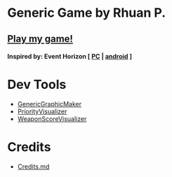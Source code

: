 # Generic Game by Rhuan P.

## [Play my game!](https://Rhuan-P-Dev.github.io/genericGame/html/waveGame.html)

#### Inspired by: Event Horizon [ [PC](https://store.steampowered.com/app/465000/Event_Horizon/) | [android](https://play.google.com/store/apps/details?id=com.ZipasGames.EventHorizon) ]

# Dev Tools

- [GenericGraphicMaker](https://github.com/rhuan-p-dev/genericGraphicMaker)
- [PriorityVisualizer](https://rhuan-p-dev.github.io/genericGame/html/priorityVisualizer.html)
- [WeaponScoreVisualizer](https://rhuan-p-dev.github.io/genericGame/html/weaponScoreVisualizer.html)

# Credits

- [Credits.md](https://github.com/Rhuan-P-Dev/genericGame/tree/master/credits.md)